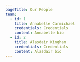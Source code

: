 ```yaml
---
pageTitle: Our People
team:
  - id: 1
    title: Annabelle Carmichael
    credentials: Credentials
    content: Annabelle bio
  - id: 2
    title: Alasdair Kingham
    credentials: Credentials
    content: Alasdair bio
---
```

